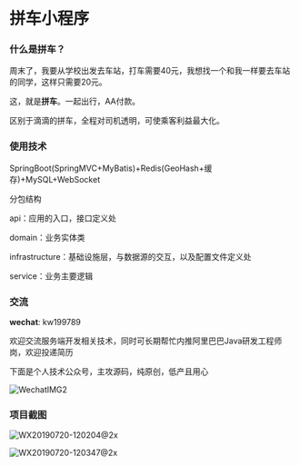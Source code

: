 # 拼车小程序
### 什么是拼车？

周末了，我要从学校出发去车站，打车需要40元，我想找一个和我一样要去车站的同学，这样只需要20元。

这，就是**拼车**。一起出行，AA付款。

区别于滴滴的拼车，全程对司机透明，可使乘客利益最大化。

### 使用技术

SpringBoot(SpringMVC+MyBatis)+Redis(GeoHash+缓存)+MySQL+WebSocket

分包结构

api：应用的入口，接口定义处

domain：业务实体类

infrastructure：基础设施层，与数据源的交互，以及配置文件定义处

service：业务主要逻辑

### 交流

**wechat**: kw199789

欢迎交流服务端开发相关技术，同时可长期帮忙内推阿里巴巴Java研发工程师岗，欢迎投递简历

下面是个人技术公众号，主攻源码，纯原创，低产且用心

![WechatIMG2](http://ww2.sinaimg.cn/large/006tNc79ly1g55icd4zb7j308u0a9mxn.jpg)

### 项目截图

![WX20190720-120204@2x](http://ww3.sinaimg.cn/large/006tNc79ly1g5668d03jzj30cq0m2q5r.jpg)

![WX20190720-120347@2x](http://ww1.sinaimg.cn/large/006tNc79ly1g56697zr2rj30bz0khgne.jpg)
